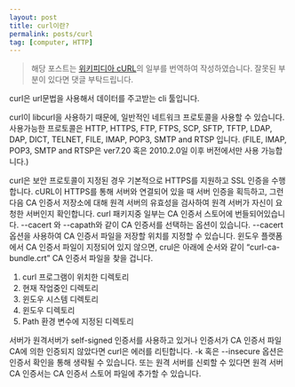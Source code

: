 ```yaml
---
layout: post
title: curl이란?
permalink: posts/curl
tag: [computer, HTTP]
---
```


> 해당 포스트는 [위키피디아 cURL](https://en.wikipedia.org/wiki/CURL)의 일부를 번역하여 작성하였습니다. 잘못된 부분이 있다면 댓글 부탁드립니다.

curl은 url문법을 사용해서 데이터를 주고받는 cli 툴입니다.

curl이 libcurl을 사용하기 때문에, 일반적인 네트워크 프로토콜을 사용할 수 있습니다. 사용가능한 프로토콜은 HTTP, HTTPS, FTP, FTPS, SCP, SFTP, TFTP, LDAP, DAP, DICT, TELNET, FILE, IMAP, POP3, SMTP and RTSP 입니다. (FILE, IMAP, POP3, SMTP and RTSP은 ver7.20 혹은 2010.2.0일 이후 버전에서만 사용 가능합니다.)

curl은 보안 프로토콜이 지정된 경우 기본적으로 HTTPS를 지원하고 SSL 인증을 수행합니다. cURL이 HTTPS를 통해 서버와 연결되어 있을 때 서버 인증을 획득하고, 그런 다음 CA 인증서 저장소에 대해 원격 서버의 유효성을 검사하여 원격 서버가 자신이 요청한 서버인지 확인합니다. curl 패키지중 일부는 CA 인증서 스토어에 번들되어있습니다. --cacert 와 --capath와 같이 CA 인증서를 선택하는 옵션이 있습니다. --cacert 옵션을 사용하여 CA 인증서 파일을 저장할 위치를 지정할 수 있습니다. 윈도우 플랫폼에서 CA 인증서 파일이 지정되어 있지 않으면, crul은 아래에 순서와 같이 “curl-ca-bundle.crt” CA 인증서 파일을 찾을 겁니다.

1. curl 프로그램이 위치한 디렉토리
2. 현재 작업중인 디렉토리
3. 윈도우 시스템 디렉토리
4. 윈도우 디렉토리
5. Path 환경 변수에 지정된 디렉토리

서버가 원격서버가 self-signed 인증서를 사용하고 있거나 인증서가 CA 인증서 파일 CA에 의한 인증되지 않았다면 curl은 에러를 리틴합니다. -k 혹은 --insecure 옵션은 인증서 확인을 통해 생략될 수 있습니다. 또는 원격 서버를 신뢰할 수 있다면 원격 서버 CA 인증서는 CA 인증서 스토어 파일에 추가할 수 있습니다.
